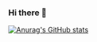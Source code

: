 ### Hi there 👋

[![Anurag's GitHub stats](https://github-readme-stats.vercel.app/api?username=royalbluee)](https://github.com/royalbluee/github-readme-stats)

<!--
**royalbluee/royalbluee** is a ✨ _special_ ✨ repository because its `README.md` (this file) appears on your GitHub profile.

Here are some ideas to get you started:

- 🔭 I’m currently working on ...
- 🌱 I’m currently learning ...
- 👯 I’m looking to collaborate on ...
- 🤔 I’m looking for help with ...
- 💬 Ask me about ...
- 📫 How to reach me: ...
- 😄 Pronouns: ...
- ⚡ Fun fact: ...
-->
